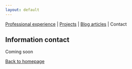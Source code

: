 ```yaml
---
layout: default
---
```


[Professional experience](./professional-experience.html) | [Projects](./projects.html) | [Blog articles](./blog-articles.html) | Contact

## Information contact

Coming soon

[Back to homepage](./)
